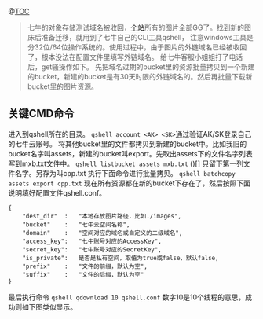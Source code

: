 @[TOC](七牛云对象存储OSS资源导出基本操作过程)

>七牛的对象存储测试域名被收回，[个站](maxiaobo.top)所有的图片全部GG了。找到新的图床后准备迁移，就用到了七牛自己的CLI工具qshell，
>注意windows工具是分32位/64位操作系统的。使用过程中，由于图片的外链域名已经被收回了，根本没法在配置文件里填写外链域名。
>给七牛客服小姐姐打了电话后，get骚操作如下。
>先把域名过期的bucket里的资源批量拷贝到一个新建的bucket，新建的bucket是有30天时限的外链域名的。然后再批量下载新bucket里的图片资源。

## 关键CMD命令
进入到qshell所在的目录。
`qshell account <AK> <SK>`通过验证AK/SK登录自己的七牛云账号。
将其他bucket里的文件都拷贝到新建的bucket中。比如我旧的bucket名字叫assets，新建的bucket叫export。先取出assets下的文件名字列表写到mxb.txt文件中。
`qshell listbucket assets mxb.txt`
()[]
只留下第一列文件名字。另存为叫cpp.txt
[]()
执行下面命令进行批量拷贝。
`qshell batchcopy assets export cpp.txt`
现在所有资源都在新的bucket下存在了，然后按照下面说明填好配置文件qshell.conf。
```
{
    "dest_dir"  :   "本地存放图片路径，比如./images",
    "bucket"    :   "七牛云空间名称",
    "domain"    :   "空间对应的域名或自定义的二级域名",
    "access_key":   "七牛账号对应的AccessKey",
    "secret_key":   "七牛账号对应的SecretKey",
    "is_private":   是否是私有空间，取值为true或false，默认false,
    "prefix"    :   "文件的前缀，默认为空",
    "suffix"    :   "文件的后缀，默认为空"
}
```
最后执行命令
`qshell qdownload 10 qshell.conf`
数字10是10个线程的意思，成功则如下图类似显示。
[]()
